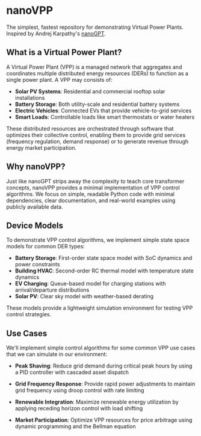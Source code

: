 # nanoVPP
The simplest, fastest repository for demonstrating Virtual Power Plants. Inspired by Andrej Karpathy's [nanoGPT](https://github.com/karpathy/nanoGPT).

## What is a Virtual Power Plant?
A Virtual Power Plant (VPP) is a managed network that aggregates and coordinates multiple distributed energy resources (DERs) to function as a single power plant. A VPP may consists of:
- **Solar PV Systems**: Residential and commercial rooftop solar installations
- **Battery Storage**: Both utility-scale and residential battery systems
- **Electric Vehicles**: Connected EVs that provide vehicle-to-grid services
- **Smart Loads**: Controllable loads like smart thermostats or water heaters

These distributed resources are orchestrated through software that optimizes their collective control, enabling them to provide grid services (frequency regulation, demand response) or to generate revenue through energy market participation.

## Why nanoVPP?
Just like nanoGPT strips away the complexity to teach core transformer concepts, nanoVPP provides a minimal implementation of VPP control algorithms. We focus on simple, readable Python code with minimal dependencies, clear documentation, and real-world examples using publicly available data.

## Device Models
To demonstrate VPP control algorithms, we implement simple state space models for common DER types:
- **Battery Storage**: First-order state space model with SoC dynamics and power constraints
- **Building HVAC**: Second-order RC thermal model with temperature state dynamics
- **EV Charging**: Queue-based model for charging stations with arrival/departure distributions
- **Solar PV**: Clear sky model with weather-based derating

These models provide a lightweight simulation environment for testing VPP control strategies.

## Use Cases
We'll implement simple control algorithms for some common VPP use cases that we can simulate in our environment:

- **Peak Shaving**: Reduce grid demand during critical peak hours by using a PID controller with cascaded asset dispatch

- **Grid Frequency Response**: Provide rapid power adjustments to maintain grid frequency using droop control with rate limiting

- **Renewable Integration**: Maximize renewable energy utilization by applying receding horizon control with load shifting

- **Market Participation**: Optimize VPP resources for price arbitrage using dynamic programming and the Bellman equation
